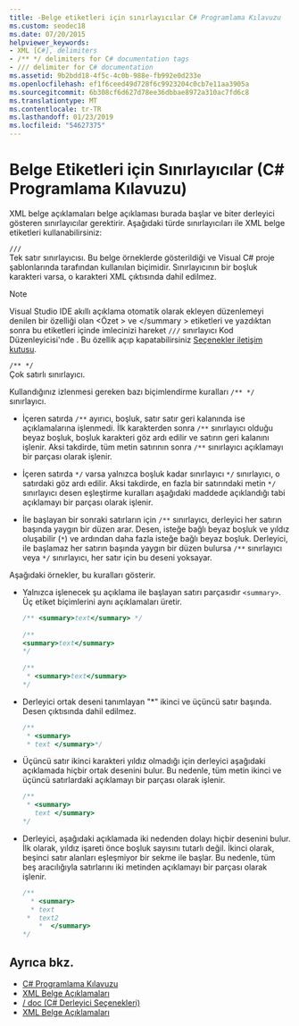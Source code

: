 ```yaml
---
title: -Belge etiketleri için sınırlayıcılar C# Programlama Kılavuzu
ms.custom: seodec18
ms.date: 07/20/2015
helpviewer_keywords:
- XML [C#], delimiters
- /** */ delimiters for C# documentation tags
- /// delimiter for C# documentation
ms.assetid: 9b2bdd18-4f5c-4c0b-988e-fb992e0d233e
ms.openlocfilehash: ef1f6ceed49d728f6c9923204c0cb7e11aa3905a
ms.sourcegitcommit: 6b308cf6d627d78ee36dbbae8972a310ac7fd6c8
ms.translationtype: MT
ms.contentlocale: tr-TR
ms.lasthandoff: 01/23/2019
ms.locfileid: "54627375"
---
```

# <a name="delimiters-for-documentation-tags-c-programming-guide"></a>Belge Etiketleri için Sınırlayıcılar (C# Programlama Kılavuzu)
XML belge açıklamaları belge açıklaması burada başlar ve biter derleyici gösteren sınırlayıcılar gerektirir. Aşağıdaki türde sınırlayıcıları ile XML belge etiketleri kullanabilirsiniz:  
  
 `///`  
 Tek satır sınırlayıcısı. Bu belge örneklerde gösterildiği ve Visual C# proje şablonlarında tarafından kullanılan biçimidir. Sınırlayıcının bir boşluk karakteri varsa, o karakteri XML çıktısında dahil edilmez.  
  
> [!NOTE]
>  Visual Studio IDE akıllı açıklama otomatik olarak ekleyen düzenlemeyi denilen bir özelliği olan \<Özet > ve \</summary > etiketleri ve yazdıktan sonra bu etiketleri içinde imlecinizi hareket `///` sınırlayıcı Kod Düzenleyicisi'nde . Bu özellik açıp kapatabilirsiniz [Seçenekler iletişim kutusu](/visualstudio/ide/reference/options-text-editor-csharp-advanced).  
  
 `/** */`  
 Çok satırlı sınırlayıcı.  
  
 Kullandığınız izlenmesi gereken bazı biçimlendirme kuralları `/** */` sınırlayıcı.  
  
-   İçeren satırda `/**` ayırıcı, boşluk, satır satır geri kalanında ise açıklamalarına işlenmedi. İlk karakterden sonra `/**` sınırlayıcı olduğu beyaz boşluk, boşluk karakteri göz ardı edilir ve satırın geri kalanını işlenir. Aksi takdirde, tüm metin satırının sonra `/**` sınırlayıcı açıklamayı bir parçası olarak işlenir.  
  
-   İçeren satırda `*/` varsa yalnızca boşluk kadar sınırlayıcı `*/` sınırlayıcı, o satırdaki göz ardı edilir. Aksi takdirde, en fazla bir satırındaki metin `*/` sınırlayıcı desen eşleştirme kuralları aşağıdaki maddede açıklandığı tabi açıklamayı bir parçası olarak işlenir.  
  
-   İle başlayan bir sonraki satırların için `/**` sınırlayıcı, derleyici her satırın başında yaygın bir düzen arar. Desen, isteğe bağlı beyaz boşluk ve yıldız oluşabilir (`*`) ve ardından daha fazla isteğe bağlı beyaz boşluk. Derleyici, ile başlamaz her satırın başında yaygın bir düzen bulursa `/**` sınırlayıcı veya `*/` sınırlayıcı, her satır için bu deseni yoksayar.  
  
 Aşağıdaki örnekler, bu kuralları gösterir.  
  
-   Yalnızca işlenecek şu açıklama ile başlayan satırı parçasıdır `<summary>`. Üç etiket biçimlerini aynı açıklamaları üretir.  
  
    ```csharp  
    /** <summary>text</summary> */   
  
    /**   
    <summary>text</summary>   
    */   
  
    /**   
     * <summary>text</summary>   
    */  
    ```  
  
-   Derleyici ortak deseni tanımlayan "*" ikinci ve üçüncü satır başında. Desen çıktısında dahil edilmez.  
  
    ```csharp  
    /**   
     * <summary>   
     * text </summary>*/   
    ```  
  
-   Üçüncü satır ikinci karakteri yıldız olmadığı için derleyici aşağıdaki açıklamada hiçbir ortak desenini bulur. Bu nedenle, tüm metin ikinci ve üçüncü satırlardaki açıklamayı bir parçası olarak işlenir.  
  
    ```csharp  
    /**   
     * <summary>   
       text </summary>  
    */   
    ```  
  
-   Derleyici, aşağıdaki açıklamada iki nedenden dolayı hiçbir desenini bulur. İlk olarak, yıldız işareti önce boşluk sayısını tutarlı değil. İkinci olarak, beşinci satır alanları eşleşmiyor bir sekme ile başlar. Bu nedenle, tüm beş aracılığıyla satırlarını iki metinden açıklamayı bir parçası olarak işlenir.  
  
    ```csharp  
    /**   
      * <summary>   
      * text   
     *  text2   
        *  </summary>   
    */   
    ```  
  
## <a name="see-also"></a>Ayrıca bkz.

- [C# Programlama Kılavuzu](../../../csharp/programming-guide/index.md)
- [XML Belge Açıklamaları](../../../csharp/programming-guide/xmldoc/xml-documentation-comments.md)
- [/ doc (C# Derleyici Seçenekleri)](../../../csharp/language-reference/compiler-options/doc-compiler-option.md)
- [XML Belge Açıklamaları](../../../csharp/programming-guide/xmldoc/xml-documentation-comments.md)
